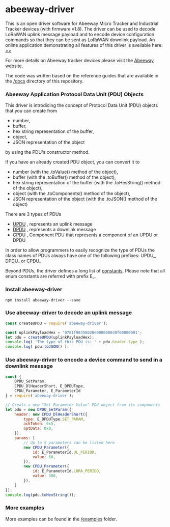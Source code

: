 # abeeway-driver
This is an open driver software for Abeeway Micro Tracker and Industrial Tracker devices (with firmware v1.8). The driver can be used to decode LoRaWAN uplink message payload and to encode device configuration commands so that they can be sent as LoRaWAN downlink payload. An online application demonstrating all features of this driver is aveilable here: [>>](https://nano-things.net/abeeway-demo/home) 

For more details on Abeeway tracker devices please visit the 
[Abeeway](https://www.abeeway.com/products/) 
website. 

The code was written based on the reference guides that are available in the 
[/docs](https://github.com/norbertherbert/abeeway-driver/tree/master/docs) 
directory of this repository.

### Abeeway Application Protocol Data Unit (PDU) Objects
This driver is introdicing the concept of Protocol Data Unit (PDU) objects that you can create from 
* number, 
* buffer, 
* hex string representation of the buffer, 
* object, 
* JSON representation of the object

by using the PDU's constructor method.

If you have an already created PDU object, you can convert it to
* number (with the .toValue() method of the object), 
* buffer (with the .toBuffer() method of the object), 
* hex string representation of the buffer (with the .toHesString() method of the object), 
* object (with the .toComponents() method of the object), 
* JSON representation of the object (with the .toJSON() method of the object)

There are 3 types of PDUs
* [UPDU](https://github.com/norbertherbert/abeeway-driver/tree/master/src/UPDU.ts)
, represents an uplink message
* [DPDU](https://github.com/norbertherbert/abeeway-driver/tree/master/src/DPDU.ts)
, represents a downlink message
* [CPDU](https://github.com/norbertherbert/abeeway-driver/tree/master/src/CPDU.ts)
, Component PDU that represents a component of an UPDU or DPDU 

In order to allow programmers to easily recognize the type of PDUs the class names of PDUs always have one of the following prefixes: UPDU_, DPDU_ or CPDU_ 

Beyond PDUs, the driver defines a long list of
[constants](https://github.com/norbertherbert/abeeway-driver/tree/master/src/constants.ts).
Please note that all enum constants are referred with prefix E_.

### Install abeeway-driver
    npm install abeeway-driver --save

### Use abeeway-driver to decode an uplink message
```javascript
const createUPDU = require('abeeway-driver');

const uplinkPayloadHex = '0781f98350020e000000030f00000001';
let pdu = createUPDU(uplinkPayloadHex);
console.log( 'The type of this PDU is: ' + pdu.header.type );
console.log( pdu.toJSON() );
```
### Use abeeway-driver to encode a device command to send in a downlink message
```javascript
const {
    DPDU_SetParam, 
    CPDU_DlHeaderShort, E_DPDUType,
    CPDU_Parameter, E_ParameterId
} = require('abeeway-driver');

// Create a new "Set Parameter Value" PDU object from its components
let pdu = new DPDU_SetParam({
    header: new CPDU_DlHeaderShort({
        type: E_DPDUType.SET_PARAM,
        ackToken: 0x5,
        optData: 0x0,
    }),
    params: [
        // Up to 5 parameters can be listed here
        new CPDU_Parameter({
            id: E_ParameterId.UL_PERIOD,
            value: 60,
        }),
        new CPDU_Parameter({
            id: E_ParameterId.LORA_PERIOD,
            value: 300,
        }),
    ]
});
console.log(pdu.toHexString());
```

### More examples
More examples can be found in the 
[/examples](https://github.com/norbertherbert/abeeway-driver/tree/master/examples)
folder.
